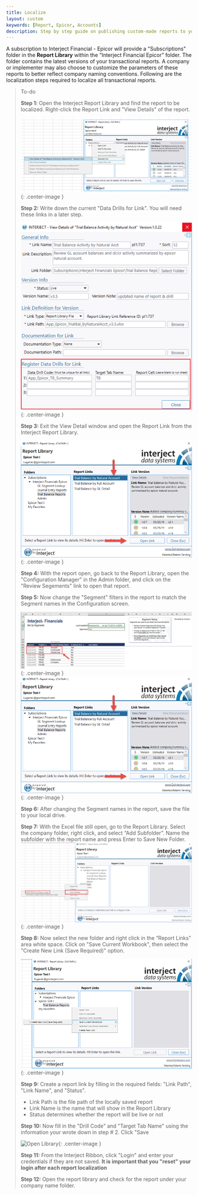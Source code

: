 ```yaml
---
title: Localize
layout: custom
keywords: [Report, Epicor, Accounts]
description: Step by step guide on publishing custom-made reports to your company's report library in the Interject for Financials App for Epicor.
---
```



A subscription to Interject Financial - Epicor will provide a "Subscriptions" folder in the **Report Library** within the “Interject Financial Epicor” folder. The folder contains the latest versions of your transactional reports. A company or implementer may also choose to customize the parameters of these reports to better reflect company naming conventions. Following are the localization steps required to localize all transactional reports.

> To-do
>
> **Step 1:** Open the Interject Report Library and find the report to be localized. Right-click the Report Link and "View Details" of the report.
>
> ![Open Library](/images/Localize/01.png){: .center-image }
>
> **Step 2:** Write down the current "Data Drills for Link". You will need these links in a later step.
>
>  ![Record Drill Links](/images/Localize/02.png){: .center-image }
>
> **Step 3:** Exit the View Detail window and open the Report Link from the Interject Report Library.
>
> ![Exit Detail Window](/images/Localize/03.png){: .center-image }
>
> **Step 4:**  With the report open, go back to the Report Library, open the "Configuration Manager" in the Admin folder, and click on the "Review Segements" link to open that report.
>
>  **Step 5:** Now change the "Segment" filters in the report to match the Segment names in the Configuration screen. 
>
> ![Open Library](/images/Localize/SegNames.png){: .center-image }
> ![Exit Detail Window](/images/Localize/03.png){: .center-image }
>
> **Step 6:** After changing the Segment names in the report, save the file to your local drive.
>
>  **Step 7:** With the Excel file still open, go to the Report Library. Select the company folder, right click, and select “Add Subfolder”. Name the subfolder with the report name and press Enter to Save New Folder.
>  ![Open Library](/images/Localize/FileSave.png){: .center-image }
>
>  **Step 8:** Now select the new folder and right click in the “Report Links” area white space. Click on "Save Current Workbook", then select the "Create New Link (Save Required)" option.
>
> ![Open Library](/images/Localize/08.png){: .center-image }
>
>  **Step 9:** Create a report link by filling in the required fields: "Link Path", "Link Name", and "Status".  
> - Link Path is the file path of the locally saved report
> - Link Name is the name that will show in the Report Library
> - Status determines whether the report will be live or not
>
>
> **Step 10:** Now fill in the "Drill Code" and "Target Tab Name" using the information your wrote down in step # 2. Click "Save
> 
> ![Open Library](/images/Localize/CopyDrillCodes.png.png){: .center-image }
>
> **Step 11:** From the Interject Ribbon, click "Login" and enter your credentials if they are not saved. **It is important that you "reset" your login after each report localization**
>
> **Step 12:** Open the report library and check for the report under your company name folder.
>

